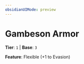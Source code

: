 ```yaml
---
obsidianUIMode: preview
---
```

# Gambeson Armor

**Tier**: `1` | **Base**: `3`

**Feature**: Flexible (+1 to Evasion)
